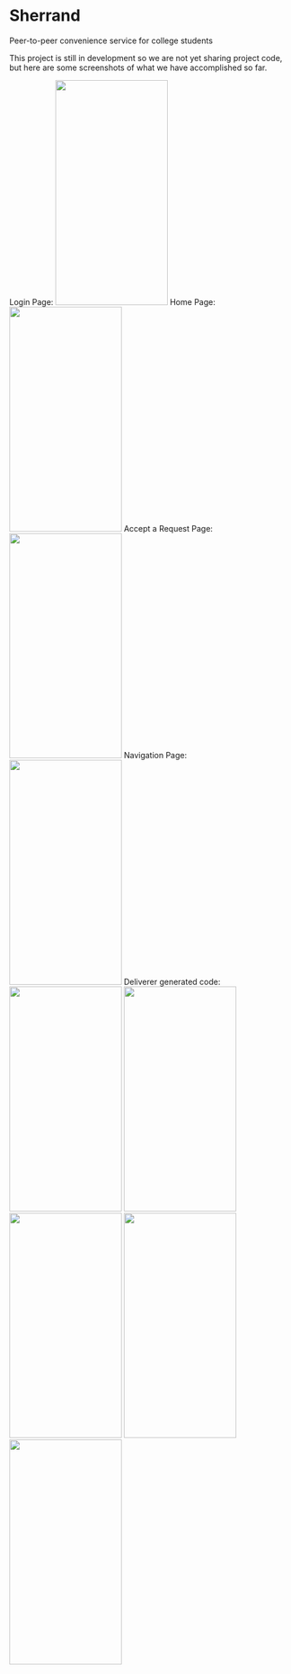 # Sherrand
Peer-to-peer convenience service for college students

This project is still in development so we are not yet sharing project code, but here are some screenshots of what we have accomplished so far.

<!-- ![homescreen](https://drive.google.com/uc?export=view&id=1B2EKx4l5XQknqmDMRzStIloqUF71Qfcf) -->
<break>
    Login Page:
  </break>
<img src="https://drive.google.com/uc?export=view&id=1O6ht8zG-6XQXSbubikuCiRpnMQtSeQPi" data-canonical-src="https://drive.google.com/uc?export=view&id=1O6ht8zG-6XQXSbubikuCiRpnMQtSeQPi" width="200" height="400" />
<break>
    Home Page:
  </break>
<img src="https://drive.google.com/uc?export=view&id=19xscIdbXlULKqgKJMW0IFBuTzJjWriVb" data-canonical-src="https://drive.google.com/uc?export=view&id=19xscIdbXlULKqgKJMW0IFBuTzJjWriVb" width="200" height="400" />
<break>
    Accept a Request Page:
  </break>
<img src="https://drive.google.com/uc?export=view&id=1YWME4U4Os1Hkr-wUy_63OHHiiAY2bVXu" data-canonical-src="https://drive.google.com/uc?export=view&id=1YWME4U4Os1Hkr-wUy_63OHHiiAY2bVXu" width="200" height="400" />
<break>
    Navigation Page:
  </break>
<img src="https://drive.google.com/uc?export=view&id=1mDYnWyFIDMXP3euWhtPllSoDqGXIdFN-" data-canonical-src="https://drive.google.com/uc?export=view&id=1mDYnWyFIDMXP3euWhtPllSoDqGXIdFN-" width="200" height="400" />
<break>
    Deliverer generated code:
  </break>
<img src="https://drive.google.com/uc?export=view&id=1vyAX9vjz0Wh0PO5jzGWjPnA0a0VM-4uw" data-canonical-src="https://drive.google.com/uc?export=view&id=1vyAX9vjz0Wh0PO5jzGWjPnA0a0VM-4uw" width="200" height="400" />




<img src="https://drive.google.com/uc?export=view&id=1NYPgQ68cRkXSDPn6W8K3F8juwvHFkNgX" data-canonical-src="https://drive.google.com/uc?export=view&id=1NYPgQ68cRkXSDPn6W8K3F8juwvHFkNgX" width="200" height="400" />

<img src="https://drive.google.com/uc?export=view&id=1gUFE_CSllL4bp-5_LzMgfOpxP04vJhPb" data-canonical-src="https://drive.google.com/uc?export=view&id=1gUFE_CSllL4bp-5_LzMgfOpxP04vJhPb" width="200" height="400" />

<img src="https://drive.google.com/uc?export=view&id=1gSY9Vrx_NgvBXrSTdMYcbaSfAEEewpwW" data-canonical-src="https://drive.google.com/uc?export=view&id=1gSY9Vrx_NgvBXrSTdMYcbaSfAEEewpwW" width="200" height="400" />

<img src="https://drive.google.com/uc?export=view&id=1TogSXoQzqKNu5QwNzecMBpgJMZcimerQ" data-canonical-src="https://drive.google.com/uc?export=view&id=1TogSXoQzqKNu5QwNzecMBpgJMZcimerQ" width="200" height="400" />

